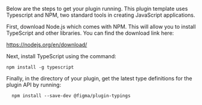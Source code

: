 Below are the steps to get your plugin running. 
This plugin template uses Typescript and NPM, two standard tools in creating JavaScript applications.

First, download Node.js which comes with NPM. This will allow you to install TypeScript and other
libraries. You can find the download link here:

  https://nodejs.org/en/download/

Next, install TypeScript using the command:

```npm install -g typescript```

Finally, in the directory of your plugin, get the latest type definitions for the plugin API by running:

```  npm install --save-dev @figma/plugin-typings```
